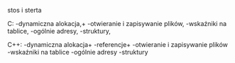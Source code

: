 stos i sterta

C:
-dynamiczna alokacja,+
-otwieranie i zapisywanie plików,
-wskaźniki na tablice,
-ogólnie adresy,
-struktury,

C++:
-dynamiczna alokacja+
-referencje+
-otwieranie i zapisywanie plików
-wskaźniki na tablice
-ogólnie adresy
-struktury